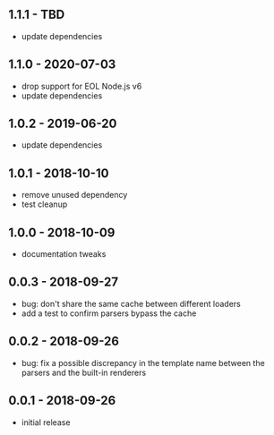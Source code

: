 ## 1.1.1 - TBD

- update dependencies

## 1.1.0 - 2020-07-03

- drop support for EOL Node.js v6
- update dependencies

## 1.0.2 - 2019-06-20

- update dependencies

## 1.0.1 - 2018-10-10

- remove unused dependency
- test cleanup

## 1.0.0 - 2018-10-09

- documentation tweaks

## 0.0.3 - 2018-09-27

- bug: don't share the same cache between different loaders
- add a test to confirm parsers bypass the cache

## 0.0.2 - 2018-09-26

- bug: fix a possible discrepancy in the template name
  between the parsers and the built-in renderers

## 0.0.1 - 2018-09-26

- initial release
